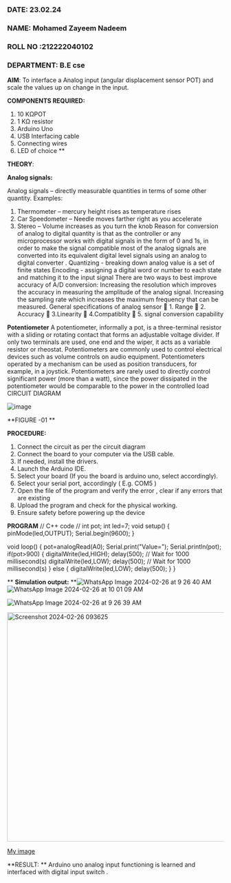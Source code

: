  ###  DATE: 23.02.24

###  NAME: Mohamed Zayeem Nadeem
###  ROLL NO :212222040102
###  DEPARTMENT: B.E cse

**AIM**:  To interface a Analog  input (angular displacement sensor POT) and scale the values up on change in the input.


**COMPONENTS REQUIRED:**
1.	10 KΩPOT
2.	1 KΩ resistor 
3.	Arduino Uno 
4.	USB Interfacing cable 
5.	Connecting wires 
6.	LED of choice 
**


**THEORY**: 

**Analog signals:**

Analog signals – directly measurable quantities in terms of some other quantity.
Examples:
1. Thermometer – mercury height rises as temperature rises
2. Car Speedometer – Needle moves farther right as you accelerate
3. Stereo – Volume increases as you turn the knob
Reason for conversion of analog to digital quantity is that as the controller or any microprocessor works with digital signals in the form of 0 and 1s, in order to make the signal compatible  most of the analog signals are converted into its equivalent digital level signals using an analog to digital converter .
Quantizing - breaking down analog value is a set of finite states
Encoding - assigning a digital word or number to each state and matching it to the input signal
 There are two ways to best improve accuracy of A/D conversion:
Increasing the resolution which improves the accuracy in measuring the amplitude of the analog signal.
Increasing the sampling rate which increases the maximum frequency that can be measured.
General specifications of analog sensor
	1. Range
	2. Accuracy
	3.Linearity
	4.Compatiblity
	5. signal conversion capability

**Potentiometer**
A potentiometer, informally a pot, is a three-terminal resistor with a sliding or rotating contact that forms an adjustable voltage divider. If only two terminals are used, one end and the wiper, it acts as a variable resistor or rheostat.
Potentiometers are commonly used to control electrical devices such as volume controls on audio equipment. Potentiometers operated by a mechanism can be used as position transducers, for example, in a joystick. Potentiometers are rarely used to directly control significant power (more than a watt), since the power dissipated in the potentiometer would be comparable to the power in the controlled load
CIRCUIT DIAGRAM





![image](https://user-images.githubusercontent.com/36288975/163530788-eec3cdc3-95e8-4d2d-8349-6d0ea4c9439c.png)

**FIGURE -01
**

**PROCEDURE:**

1.	Connect the circuit as per the circuit diagram 
2.	Connect the board to your computer via the USB cable.
3.	If needed, install the drivers.
4.	Launch the Arduino IDE.
5.	Select your board (If you the board is arduino uno, select accordingly).
6.	Select your serial port, accordingly ( E.g. COM5 )
7.	Open the file of the program  and verify the error , clear if any errors that are existing 
8.	Upload the program and check for the physical working. 
9.	Ensure safety before powering up the device 



**PROGRAM** 
// C++ code
//
int pot;
int led=7;
void setup()
{
  pinMode(led,OUTPUT);
  Serial.begin(9600);
}

void loop()
{
  pot=analogRead(A0);
  Serial.print("Value=");
  Serial.println(pot);
  if(pot>900)
  {
  digitalWrite(led,HIGH);
  delay(500); // Wait for 1000 millisecond(s)
  digitalWrite(led,LOW);
  delay(500); // Wait for 1000 millisecond(s)
  }
  else
  {
    digitalWrite(led,LOW);
  delay(500);
  }
}
 









**
**Simulation output:** 
**![WhatsApp Image 2024-02-26 at 9 26 40 AM](https://github.com/mohamedzayeemnadeem/EXPERIMENT-NO--02-INTERFACING-ANALOG-INPUT-SENSOR-POT-WITH-ARDUINO-/assets/119476069/95dd1907-59d1-44e0-bbbd-de86469943b8)
![WhatsApp Image 2024-02-26 at 10 01 09 AM](https://github.com/mohamedzayeemnadeem/EXPERIMENT-NO--02-INTERFACING-ANALOG-INPUT-SENSOR-POT-WITH-ARDUINO-/assets/119476069/1f183a65-dd43-4919-949c-9f91dc083186)

![WhatsApp Image 2024-02-26 at 9 26 39 AM](https://github.com/mohamedzayeemnadeem/EXPERIMENT-NO--02-INTERFACING-ANALOG-INPUT-SENSOR-POT-WITH-ARDUINO-/assets/119476069/3d008db6-6297-45d6-8a8b-9acf6638ee5c)



<img width="532" alt="Screenshot 2024-02-26 093625" src="https://github.com/mohamedzayeemnadeem/EXPERIMENT-NO--02-INTERFACING-ANALOG-INPUT-SENSOR-POT-WITH-ARDUINO-/assets/119476069/cf6fedaa-425b-48a3-ba7e-591ff405e37f">



[My image](username.github.com/repository/img/image.jpg)







**RESULT: ** Arduino uno analog input functioning is learned and interfaced with digital input switch .
